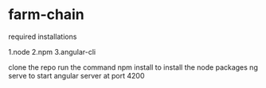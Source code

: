 # farm-chain
required installations

1.node 
2.npm
3.angular-cli


clone the repo
run the command npm install to install the node packages
ng serve to start angular server at port 4200
